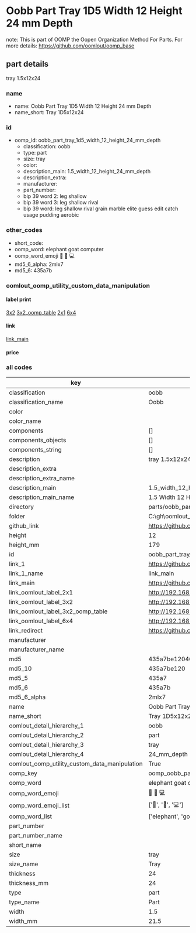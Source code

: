 # Oobb Part Tray 1D5 Width 12 Height 24 mm Depth  

note: This is part of OOMP the Oopen Organization Method For Parts. For more details: https://github.com/oomlout/oomp_base

##  part details
  



tray 1.5x12x24



### name
* name: Oobb Part Tray 1D5 Width 12 Height 24 mm Depth
* name_short: Tray 1D5x12x24 
### id
* oomp_id: oobb_part_tray_1d5_width_12_height_24_mm_depth
  * classification: oobb
  * type: part
  * size: tray
  * color: 
  * description_main: 1.5_width_12_height_24_mm_depth
  * description_extra: 
  * manufacturer: 
  * part_number: 
  * bip 39 word 2: leg shallow
  * bip 39 word 3: leg shallow rival
  * bip 39 word: leg shallow rival grain marble elite guess edit catch usage pudding aerobic

### other_codes
* short_code: 
* oomp_word: elephant goat computer
* oomp_word_emoji :elephant: :goat: :computer:
* md5_6_alpha: 2mlx7
* md5_6: 435a7b






### oomlout_oomp_utility_custom_data_manipulation
#### label print
[3x2](http://192.168.1.245:1112/?label=oomp%202mlx7)
[3x2_oomp_table](http://192.168.1.108:1112/?label=oomp%202mlx7)
[2x1](http://192.168.1.242:1112/?label=oomp%202mlx7)
[6x4](http://192.168.1.55:1112/?label=oomp%202mlx7)    

#### link

[link_main](https://github.com/oomlout/oomlout_oobb_version_4_generated_parts/tree/main/navigation_oomp/oobb/part/tray/1.5_width_12_height_24_mm_depth/part)                              

#### price







### all codes 
| key | value |  
| --- | --- |  
| classification | oobb |  
| classification_name | Oobb |  
| color |  |  
| color_name |  |  
| components | [] |  
| components_objects | [] |  
| components_string | [] |  
| description | tray 1.5x12x24 |  
| description_extra |  |  
| description_extra_name |  |  
| description_main | 1.5_width_12_height_24_mm_depth |  
| description_main_name | 1.5 Width 12 Height 24 mm Depth |  
| directory | parts/oobb_part_tray_1d5_width_12_height_24_mm_depth |  
| folder | C:\gh\oomlout_oobb_version_4_generated_parts\parts\oobb_part_tray_1d5_width_12_height_24_mm_depth |  
| github_link | https://github.com/oomlout/oomlout_oomp_part_src/tree/main/parts/oobb_part_tray_1d5_width_12_height_24_mm_depth |  
| height | 12 |  
| height_mm | 179 |  
| id | oobb_part_tray_1d5_width_12_height_24_mm_depth |  
| link_1 | https://github.com/oomlout/oomlout_oobb_version_4_generated_parts/tree/main/navigation_oomp/oobb/part/tray/1.5_width_12_height_24_mm_depth/part |  
| link_1_name | link_main |  
| link_main | https://github.com/oomlout/oomlout_oobb_version_4_generated_parts/tree/main/navigation_oomp/oobb/part/tray/1.5_width_12_height_24_mm_depth/part |  
| link_oomlout_label_2x1 | http://192.168.1.242:1112/?label=oomp%202mlx7 |  
| link_oomlout_label_3x2 | http://192.168.1.245:1112/?label=oomp%202mlx7 |  
| link_oomlout_label_3x2_oomp_table | http://192.168.1.108:1112/?label=oomp%202mlx7 |  
| link_oomlout_label_6x4 | http://192.168.1.55:1112/?label=oomp%202mlx7 |  
| link_redirect | https://github.com/oomlout/oomlout_oobb_version_4_generated_parts/tree/main/parts/oobb_tray_1d5_12_24 |  
| manufacturer |  |  
| manufacturer_name |  |  
| md5 | 435a7be120466ced2043d659757143fa |  
| md5_10 | 435a7be120 |  
| md5_5 | 435a7 |  
| md5_6 | 435a7b |  
| md5_6_alpha | 2mlx7 |  
| name | Oobb Part Tray 1D5 Width 12 Height 24 mm Depth |  
| name_short | Tray 1D5x12x24  |  
| oomlout_detail_hierarchy_1 | oobb |  
| oomlout_detail_hierarchy_2 | part |  
| oomlout_detail_hierarchy_3 | tray |  
| oomlout_detail_hierarchy_4 | 24_mm_depth |  
| oomlout_oomp_utility_custom_data_manipulation | True |  
| oomp_key | oomp_oobb_part_tray_1d5_width_12_height_24_mm_depth |  
| oomp_word | elephant goat computer |  
| oomp_word_emoji | :elephant: :goat: :computer: |  
| oomp_word_emoji_list | [':elephant:', ':goat:', ':computer:'] |  
| oomp_word_list | ['elephant', 'goat', 'computer'] |  
| part_number |  |  
| part_number_name |  |  
| short_name |  |  
| size | tray |  
| size_name | Tray |  
| thickness | 24 |  
| thickness_mm | 24 |  
| type | part |  
| type_name | Part |  
| width | 1.5 |  
| width_mm | 21.5 |  
